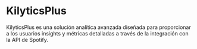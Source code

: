 # KilyticsPlus
KilyticsPlus es una solución analítica avanzada diseñada para proporcionar a los usuarios insights y métricas detalladas a través de la integración con la API de Spotify. 
